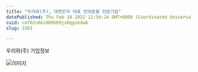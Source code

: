 ```yaml
---
title: "우리와(주), 대한민국 대표 반려동물 전문기업"
datePublished: Thu Feb 10 2022 12:56:24 GMT+0000 (Coordinated Universal Time)
cuid: cm702o6ei000b09jx0qgsbdw6
slug: 3301

---
```



우리와(주) 기업정보

![이미지](https://cdn.hashnode.com/res/hashnode/image/upload/v1739253571794/084be732-8c37-4644-a720-bc97f5f8af86.png)